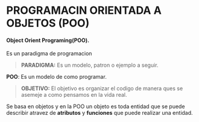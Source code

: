 # PROGRAMACIN ORIENTADA A OBJETOS (POO)
#### Object Orient Programing(POO).

Es un paradigma de programacion
> **PARADIGMA:** Es un modelo, patron o ejemplo a seguir.

**POO**: Es un modelo de como programar.

> **OBJETIVO:** El objetivo es organizar el codigo de manera ques se asemeje a como pensamos en la vida real.

Se basa en objetos y en la POO un objeto es toda entidad que se puede describir atravez  de **atributos** y **funciones** que puede realizar una entidad.
